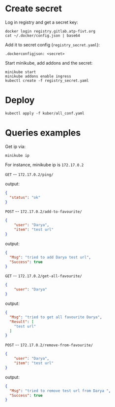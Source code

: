 # Create secret
Log in registry and get a secret key:
```
docker login registry.gitlab.atp-fivt.org
cat ~/.docker/config.json | base64
```

Add it to secret config (`registry_secret.yaml`):
```
.dockerconfigjson: <secret>

```
Start minikube, add addons and the secret:
```
minikube start
minikube addons enable ingress
kubectl create -f registry_secret.yaml
```

# Deploy
```
kubectl apply -f kuber/all_conf.yaml
```

# Queries examples
Get ip via:
```
minikube ip
```

For instance, minikube ip is `172.17.0.2`

`GET` -- `172.17.0.2/ping/`

output:
``` json
{
  "status": "ok"
}
```

`POST` -- `172.17.0.2/add-to-favourite/`
```json
{
	"user": "Darya",
	"item": "test url"
}
```

output:
``` json
{
  "Msg": "tried to add Darya test url",
  "Success": true
}
```

`GET` -- `172.17.0.2/get-all-favourite/`
``` json
{
    "user": "Darya"	
}
```

output:
``` json
{
  "Msg": "tried to get all favourite Darya",
  "Result": [
    "test url"
  ]
}
```

`POST` -- `172.17.0.2/remove-from-favourite/`
``` json
{
	"user": "Darya",
	"item": "test url"
}
```

output:
``` json
{
  "Msg": "tried to remove test url from Darya ",
  "Success": true
}
```